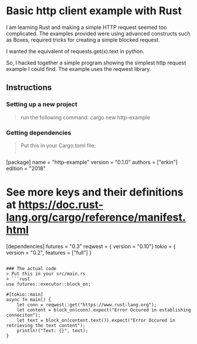 # Basic http client example with Rust

I am learning Rust and making a simple HTTP request seemed too complicated. The examples provided were using advanced constructs such as Boxes, required tricks for creating a simple blocked request.

I wanted the equivalent of requests.get(x).text in python.

So, I hacked together a simple program showing the simplest http request example I could find. The example uses the reqwest library.

## Instructions

### Setting up a new project
> run the following command:
>    cargo new http-example

### Getting dependencies
> Put this in your Cargo.toml file:
> ```toml
[package]
name = "http-example"
version = "0.1.0"
authors = ["erkin"]
edition = "2018"

# See more keys and their definitions at https://doc.rust-lang.org/cargo/reference/manifest.html

[dependencies]
futures = "0.3"
reqwest = { version = "0.10"}
tokio = { version = "0.2", features = ["full"] }
```

### The actual code
> Put this in your src/main.rs
> ```rust
use futures::executor::block_on;

#[tokio::main]
async fn main() {
    let conn = reqwest::get("https://www.rust-lang.org");
    let content = block_on(conn).expect("Error Occured in establishing conneciton");
    let text = block_on(content.text()).expect("Error Occured in retrieving the text content");
    println!("Text: {}", text);
}
```